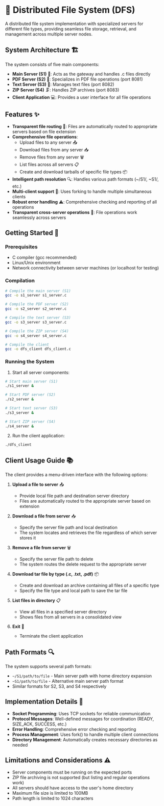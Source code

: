 # 📂 Distributed File System (DFS)

A distributed file system implementation with specialized servers for different file types, providing seamless file storage, retrieval, and management across multiple server nodes.

## System Architecture 🏗️

The system consists of five main components:

- **Main Server (S1)** 🌟: Acts as the gateway and handles .c files directly
- **PDF Server (S2)** 📄: Specializes in PDF file operations (port 8081)
- **Text Server (S3)** 📝: Manages text files (port 8082)
- **ZIP Server (S4)** 🗜️: Handles ZIP archives (port 8083)
- **Client Application** 💻: Provides a user interface for all file operations

## Features ✨

- **Transparent file routing** 🔄: Files are automatically routed to appropriate servers based on file extension
- **Comprehensive file operations**:
  - Upload files to any server 📤
  - Download files from any server 📥
  - Remove files from any server 🗑️
  - List files across all servers 📋
  - Create and download tarballs of specific file types 📦
- **Intelligent path resolution** 🔍: Handles various path formats (~/S1/, ~S1/, etc.)
- **Multi-client support** 👥: Uses forking to handle multiple simultaneous clients
- **Robust error handling** ⚠️: Comprehensive checking and reporting of all operations
- **Transparent cross-server operations** 🔄: File operations work seamlessly across servers

## Getting Started 🚀

### Prerequisites

- C compiler (gcc recommended)
- Linux/Unix environment
- Network connectivity between server machines (or localhost for testing)

### Compilation

```bash
# Compile the main server (S1)
gcc -o s1_server s1_server.c

# Compile the PDF server (S2)
gcc -o s2_server s2_server.c

# Compile the text server (S3)
gcc -o s3_server s3_server.c

# Compile the ZIP server (S4)
gcc -o s4_server s4_server.c

# Compile the client
gcc -o dfs_client dfs_client.c
```

### Running the System

1. Start all server components:

```bash
# Start main server (S1)
./s1_server &

# Start PDF server (S2)
./s2_server &

# Start text server (S3)
./s3_server &

# Start ZIP server (S4)
./s4_server &
```

2. Run the client application:

```bash
./dfs_client
```

## Client Usage Guide 📚

The client provides a menu-driven interface with the following options:

1. **Upload a file to server** 📤
   - Provide local file path and destination server directory
   - Files are automatically routed to the appropriate server based on extension

2. **Download a file from server** 📥
   - Specify the server file path and local destination
   - The system locates and retrieves the file regardless of which server stores it

3. **Remove a file from server** 🗑️
   - Specify the server file path to delete
   - The system routes the delete request to the appropriate server

4. **Download tar file by type (.c, .txt, .pdf)** 📦
   - Create and download an archive containing all files of a specific type
   - Specify the file type and local path to save the tar file

5. **List files in directory** 📋
   - View all files in a specified server directory
   - Shows files from all servers in a consolidated view

0. **Exit** 🚪
   - Terminate the client application

## Path Formats 🔍

The system supports several path formats:
- `~/S1/path/to/file` - Main server path with home directory expansion
- `~S1/path/to/file` - Alternative main server path format
- Similar formats for S2, S3, and S4 respectively

## Implementation Details 🔧

- **Socket Programming**: Uses TCP sockets for reliable communication
- **Protocol Messages**: Well-defined messages for coordination (READY, SIZE_ACK, SUCCESS, etc.)
- **Error Handling**: Comprehensive error checking and reporting
- **Process Management**: Uses fork() to handle multiple client connections
- **Directory Management**: Automatically creates necessary directories as needed

## Limitations and Considerations ⚠️

- Server components must be running on the expected ports
- ZIP file archiving is not supported (but listing and regular operations work)
- All servers should have access to the user's home directory
- Maximum file size is limited to 100MB
- Path length is limited to 1024 characters
